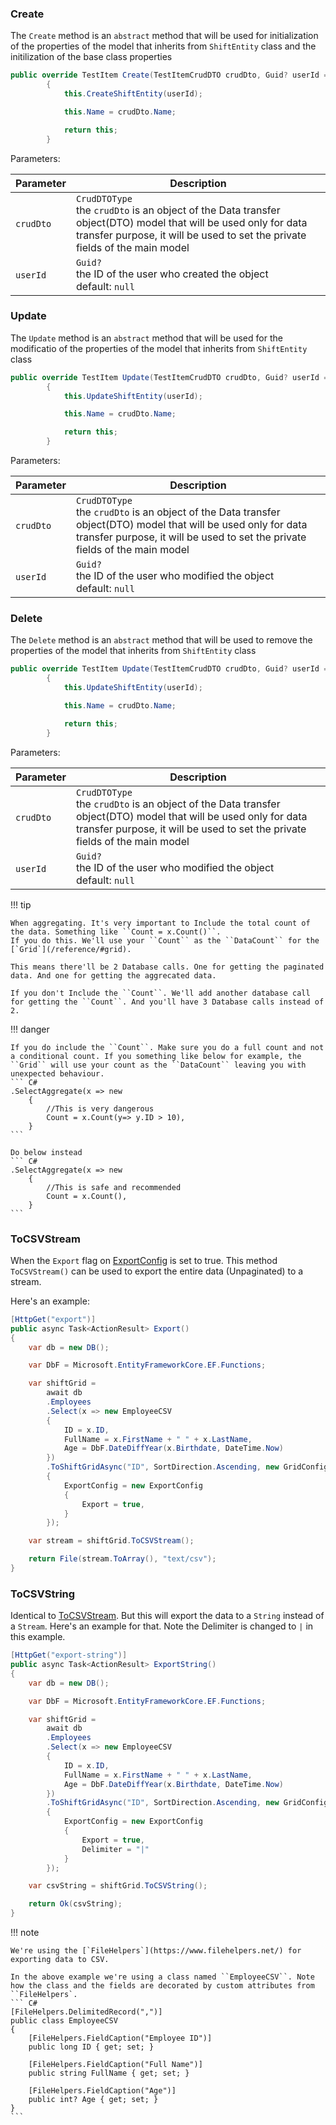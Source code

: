 ﻿### Create
The ``Create`` method is an ``abstract`` method that will be used for initialization of the properties of the model that inherits from ``ShiftEntity`` class and the initilization of the base class properties

``` C#
public override TestItem Create(TestItemCrudDTO crudDto, Guid? userId = null)
        {
            this.CreateShiftEntity(userId);

            this.Name = crudDto.Name;

            return this;
        }
```

Parameters:

| Parameter                  | Description                                                                                          |
| ----------------------     | ---------------------------------------------------------------------------------------------------- |
| `crudDto`          | `CrudDTOType` <br/> the `crudDto` is an object of the Data transfer object(DTO) model that will be used only for data transfer purpose, it will be used to set the private fields of the main model |
| `userId`      | `Guid?` <br/> the ID of the user who created the object <br/> default: `null`|

### Update
The ``Update`` method is an ``abstract`` method that will be used for the modificatio of the properties of the model that inherits from ``ShiftEntity`` class

``` C#
public override TestItem Update(TestItemCrudDTO crudDto, Guid? userId = null)
        {
            this.UpdateShiftEntity(userId);

            this.Name = crudDto.Name;

            return this;
        }
```

Parameters:

| Parameter                  | Description                                                                                          |
| ----------------------     | ---------------------------------------------------------------------------------------------------- |
| `crudDto`          | `CrudDTOType` <br/> the `crudDto` is an object of the Data transfer object(DTO) model that will be used only for data transfer purpose, it will be used to set the private fields of the main model |
| `userId`      | `Guid?` <br/> the ID of the user who modified the object <br/> default: `null`|


### Delete
The ``Delete`` method is an ``abstract`` method that will be used to remove the properties of the model that inherits from ``ShiftEntity`` class

``` C#
public override TestItem Update(TestItemCrudDTO crudDto, Guid? userId = null)
        {
            this.UpdateShiftEntity(userId);

            this.Name = crudDto.Name;

            return this;
        }
```

Parameters:

| Parameter                  | Description                                                                                          |
| ----------------------     | ---------------------------------------------------------------------------------------------------- |
| `crudDto`          | `CrudDTOType` <br/> the `crudDto` is an object of the Data transfer object(DTO) model that will be used only for data transfer purpose, it will be used to set the private fields of the main model |
| `userId`      | `Guid?` <br/> the ID of the user who modified the object <br/> default: `null`|

!!! tip
    
    When aggregating. It's very important to Include the total count of the data. Something like ``Count = x.Count()``.   
    If you do this. We'll use your ``Count`` as the ``DataCount`` for the [`Grid`](/reference/#grid).
       
    This means there'll be 2 Database calls. One for getting the paginated data. And one for getting the aggrecated data.   
       
    If you don't Include the ``Count``. We'll add another database call for getting the ``Count``. And you'll have 3 Database calls instead of 2.


!!! danger
    
    If you do include the ``Count``. Make sure you do a full count and not a conditional count. If you something like below for example, the ``Grid`` will use your count as the ``DataCount`` leaving you with unexpected behaviour. 
    ``` C#
    .SelectAggregate(x => new
        {
            //This is very dangerous
            Count = x.Count(y=> y.ID > 10),
        }
    ```

    Do below instead
    ``` C#
    .SelectAggregate(x => new
        {
            //This is safe and recommended
            Count = x.Count(),
        }
    ```
    


### ToCSVStream
When the ``Export`` flag on [ExportConfig](/reference/#exportconfig) is set to true. This method ``ToCSVStream()`` can be used to export the entire data (Unpaginated) to a stream.

Here's an example:
``` C#
[HttpGet("export")]
public async Task<ActionResult> Export()
{
    var db = new DB();

    var DbF = Microsoft.EntityFrameworkCore.EF.Functions;

    var shiftGrid =
        await db
        .Employees
        .Select(x => new EmployeeCSV
        {
            ID = x.ID,
            FullName = x.FirstName + " " + x.LastName,
            Age = DbF.DateDiffYear(x.Birthdate, DateTime.Now)
        })
        .ToShiftGridAsync("ID", SortDirection.Ascending, new GridConfig
        {
            ExportConfig = new ExportConfig
            {
                Export = true,
            }
        });

    var stream = shiftGrid.ToCSVStream();

    return File(stream.ToArray(), "text/csv");
}
```

### ToCSVString
Identical to [ToCSVStream](#tocsvstream). But this will export the data to a ``String`` instead of a ``Stream``.
Here's an example for that. Note the Delimiter is changed to ``|`` in this example.
``` C#
[HttpGet("export-string")]
public async Task<ActionResult> ExportString()
{
    var db = new DB();

    var DbF = Microsoft.EntityFrameworkCore.EF.Functions;

    var shiftGrid =
        await db
        .Employees
        .Select(x => new EmployeeCSV
        {
            ID = x.ID,
            FullName = x.FirstName + " " + x.LastName,
            Age = DbF.DateDiffYear(x.Birthdate, DateTime.Now)
        })
        .ToShiftGridAsync("ID", SortDirection.Ascending, new GridConfig
        {
            ExportConfig = new ExportConfig
            {
                Export = true,
                Delimiter = "|"
            }
        });

    var csvString = shiftGrid.ToCSVString();

    return Ok(csvString);
}
```

!!! note

    We're using the [`FileHelpers`](https://www.filehelpers.net/) for exporting data to CSV.  
       
    In the above example we're using a class named ``EmployeeCSV``. Note how the class and the fields are decorated by custom attributes from ``FileHelpers`.
    ``` C#
    [FileHelpers.DelimitedRecord(",")]
    public class EmployeeCSV
    {
        [FileHelpers.FieldCaption("Employee ID")]
        public long ID { get; set; }

        [FileHelpers.FieldCaption("Full Name")]
        public string FullName { get; set; }

        [FileHelpers.FieldCaption("Age")]
        public int? Age { get; set; }
    }
    ```